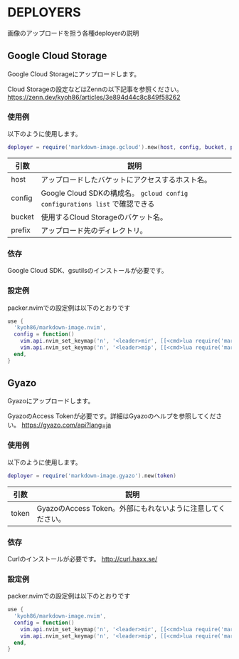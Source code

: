 # DEPLOYERS

画像のアップロードを担う各種deployerの説明

## Google Cloud Storage

Google Cloud Storageにアップロードします。

Cloud Storageの設定などはZennの以下記事を参照ください。
https://zenn.dev/kyoh86/articles/3e894d44c8c849f58262

### 使用例

以下のように使用します。

```lua
deployer = require('markdown-image.gcloud').new(host, config, bucket, prefix)
```

| 引数 | 説明 |
| - | - |
| host | アップロードしたバケットにアクセスするホスト名。 |
| config | Google Cloud SDKの構成名。 `gcloud config configurations list` で確認できる |
| bucket | 使用するCloud Storageのバケット名。 |
| prefix | アップロード先のディレクトリ。 |

### 依存

Google Cloud SDK、gsutilsのインストールが必要です。

### 設定例

packer.nvimでの設定例は以下のとおりです

```lua
use {
  'kyoh86/markdown-image.nvim',
  config = function()
    vim.api.nvim_set_keymap('n', '<leader>mir', [[<cmd>lua require('markdown-image').replace(require('markdown-image.gcloud').new('kyoh86.dev', 'post', 'kyoh86.dev', nil))<cr>]], {noremap = true})
    vim.api.nvim_set_keymap('n', '<leader>mip', [[<cmd>lua require('markdown-image').put(require('markdown-image.gcloud').new('kyoh86.dev', 'post', 'kyoh86.dev', nil))<cr>]], {noremap = true})
  end,
}
```


## Gyazo

Gyazoにアップロードします。

GyazoのAccess Tokenが必要です。詳細はGyazoのヘルプを参照してください。
https://gyazo.com/api?lang=ja

### 使用例

以下のように使用します。

```lua
deployer = require('markdown-image.gyazo').new(token)
```

| 引数 | 説明 |
| - | - |
| token | GyazoのAccess Token。外部にもれないように注意してください。 |

### 依存

Curlのインストールが必要です。
http://curl.haxx.se/

### 設定例

packer.nvimでの設定例は以下のとおりです

```lua
use {
  'kyoh86/markdown-image.nvim',
  config = function()
    vim.api.nvim_set_keymap('n', '<leader>mir', [[<cmd>lua require('markdown-image').replace(require('markdown-image.gyazo').new('xxxxxxxxxx-xxxxx'))<cr>]], {noremap = true})
    vim.api.nvim_set_keymap('n', '<leader>mip', [[<cmd>lua require('markdown-image').put(require('markdown-image.gyazo').new('xxxxxxxxxx-xxxxx'))<cr>]], {noremap = true})
  end,
}
```
